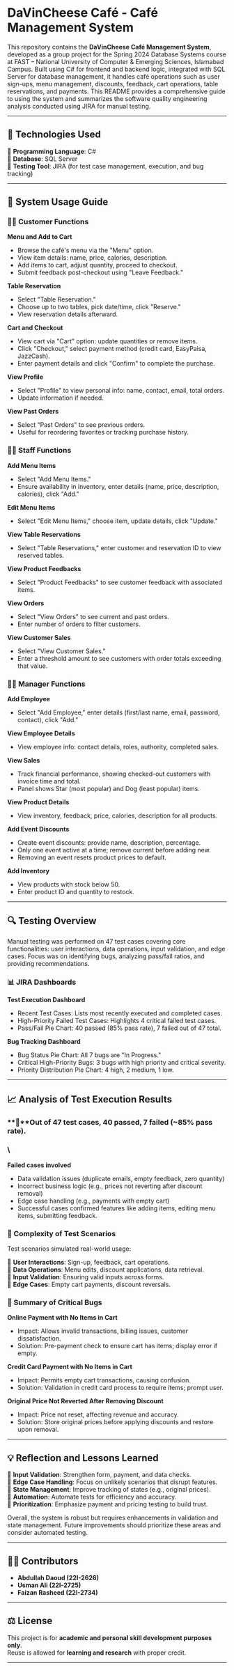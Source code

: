 # DaVinCheese Café - Café Management System

This repository contains the **DaVinCheese Café Management System**, developed as a group project for the Spring 2024 Database Systems course at FAST – National University of Computer & Emerging Sciences, Islamabad Campus. Built using C# for frontend and backend logic, integrated with SQL Server for database management, it handles café operations such as user sign-ups, menu management, discounts, feedback, cart operations, table reservations, and payments. This README provides a comprehensive guide to using the system and summarizes the software quality engineering analysis conducted using JIRA for manual testing.

---

## 🔧 Technologies Used

🔹 **Programming Language**: C#\
🔹 **Database**: SQL Server\
🔹 **Testing Tool**: JIRA (for test case management, execution, and bug tracking)

---

## 📖 System Usage Guide

### 🧑‍💼 Customer Functions

**Menu and Add to Cart**

- Browse the café's menu via the "Menu" option.
- View item details: name, price, calories, description.
- Add items to cart, adjust quantity, proceed to checkout.
- Submit feedback post-checkout using "Leave Feedback."

**Table Reservation**

- Select "Table Reservation."
- Choose up to two tables, pick date/time, click "Reserve."
- View reservation details afterward.

**Cart and Checkout**

- View cart via "Cart" option: update quantities or remove items.
- Click "Checkout," select payment method (credit card, EasyPaisa, JazzCash).
- Enter payment details and click "Confirm" to complete the purchase.

**View Profile**

- Select "Profile" to view personal info: name, contact, email, total orders.
- Update information if needed.

**View Past Orders**

- Select "Past Orders" to see previous orders.
- Useful for reordering favorites or tracking purchase history.

### 👩‍🍳 Staff Functions

**Add Menu Items**

- Select "Add Menu Items."
- Ensure availability in inventory, enter details (name, price, description, calories), click "Add."

**Edit Menu Items**

- Select "Edit Menu Items," choose item, update details, click "Update."

**View Table Reservations**

- Select "Table Reservations," enter customer and reservation ID to view reserved tables.

**View Product Feedbacks**

- Select "Product Feedbacks" to see customer feedback with associated items.

**View Orders**

- Select "View Orders" to see current and past orders.
- Enter number of orders to filter customers.

**View Customer Sales**

- Select "View Customer Sales."
- Enter a threshold amount to see customers with order totals exceeding that value.

### 🧑‍💼 Manager Functions

**Add Employee**

- Select "Add Employee," enter details (first/last name, email, password, contact), click "Add."

**View Employee Details**

- View employee info: contact details, roles, authority, completed sales.

**View Sales**

- Track financial performance, showing checked-out customers with invoice time and total.
- Panel shows Star (most popular) and Dog (least popular) items.

**View Product Details**

- View inventory, feedback, price, calories, description for all products.

**Add Event Discounts**

- Create event discounts: provide name, description, percentage.
- Only one event active at a time; remove current before adding new.
- Removing an event resets product prices to default.

**Add Inventory**

- View products with stock below 50.
- Enter product ID and quantity to restock.

---

## 🔍 Testing Overview

Manual testing was performed on 47 test cases covering core functionalities: user interactions, data operations, input validation, and edge cases. Focus was on identifying bugs, analyzing pass/fail ratios, and providing recommendations.

### 📊 JIRA Dashboards

**Test Execution Dashboard**

- Recent Test Cases: Lists most recently executed and completed cases.
- High-Priority Failed Test Cases: Highlights 4 critical failed test cases.
- Pass/Fail Pie Chart: 40 passed (85% pass rate), 7 failed out of 47 total.

**Bug Tracking Dashboard**

- Bug Status Pie Chart: All 7 bugs are "In Progress."
- Critical High-Priority Bugs: 3 bugs with high priority and critical severity.
- Priority Distribution Pie Chart: 4 high, 2 medium, 1 low.

---

## 📈 Analysis of Test Execution Results

### **🔹**Out of 47 test cases, 40 passed, 7 failed (\~85% pass rate).

### \
**Failed cases involved**

- Data validation issues (duplicate emails, empty feedback, zero quantity)
- Incorrect business logic (e.g., prices not reverting after discount removal)
- Edge case handling (e.g., payments with empty cart)
- Successful cases confirmed features like adding items, editing menu items, submitting feedback.

### 🧩 Complexity of Test Scenarios

Test scenarios simulated real-world usage:

🔹 **User Interactions**: Sign-up, feedback, cart operations.\
🔹 **Data Operations**: Menu edits, discount applications, data retrieval.\
🔹 **Input Validation**: Ensuring valid inputs across forms.\
🔹 **Edge Cases**: Empty cart payments, discount reversals.

### 🐞 Summary of Critical Bugs

**Online Payment with No Items in Cart**

- Impact: Allows invalid transactions, billing issues, customer dissatisfaction.
- Solution: Pre-payment check to ensure cart has items; display error if empty.

**Credit Card Payment with No Items in Cart**

- Impact: Permits empty cart transactions, causing confusion.
- Solution: Validation in credit card process to require items; prompt user.

**Original Price Not Reverted After Removing Discount**

- Impact: Price not reset, affecting revenue and accuracy.
- Solution: Store original prices before applying discounts and restore upon removal.

---

## 💡 Reflection and Lessons Learned

🔹 **Input Validation**: Strengthen form, payment, and data checks.\
🔹 **Edge Case Handling**: Focus on unlikely scenarios that disrupt features.\
🔹 **State Management**: Improve tracking of states (e.g., original prices).\
🔹 **Automation**: Automate tests for efficiency and accuracy.\
🔹 **Prioritization**: Emphasize payment and pricing testing to build trust.

Overall, the system is robust but requires enhancements in validation and state management. Future improvements should prioritize these areas and consider automated testing.

---

## 👨‍💻 Contributors
- **Abdullah Daoud (22I-2626)**  
- **Usman Ali (22I-2725)**  
- **Faizan Rasheed (22I-2734)**

---

## ⚖️ License
This project is for **academic and personal skill development purposes only**.  
Reuse is allowed for **learning and research** with proper credit.

---
